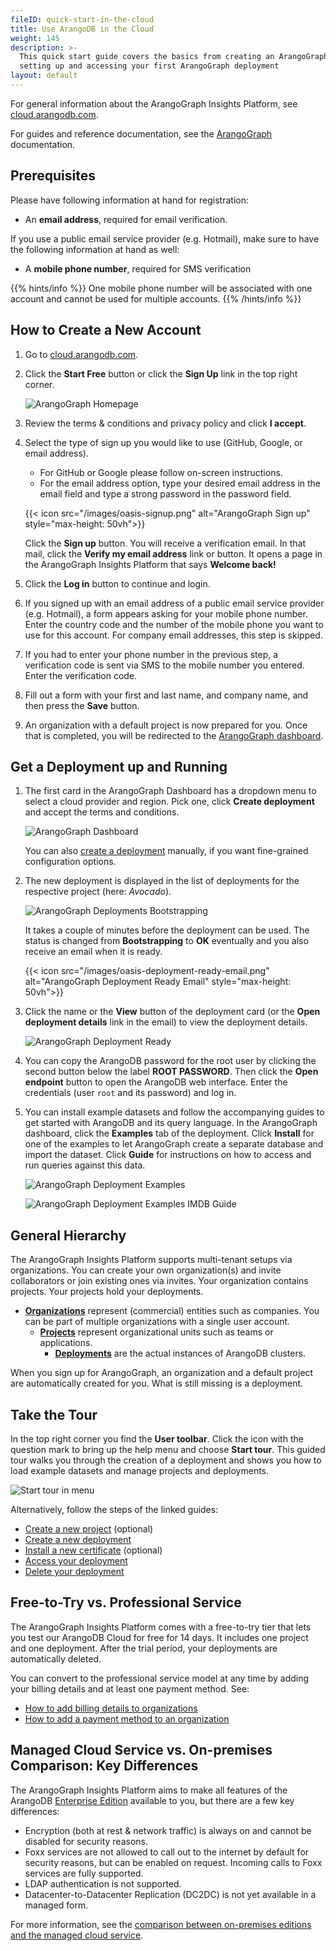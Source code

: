 ```yaml
---
fileID: quick-start-in-the-cloud
title: Use ArangoDB in the Cloud
weight: 145
description: >-
  This quick start guide covers the basics from creating an ArangoGraph account to
  setting up and accessing your first ArangoGraph deployment
layout: default
---
```

For general information about the ArangoGraph Insights Platform, see
[cloud.arangodb.com](https://cloud.arangodb.com/home?utm_source=docs&utm_medium=cluster_pages&utm_campaign=docs_traffic).

For guides and reference documentation, see the [ArangoGraph](arangograph/) documentation.

## Prerequisites

Please have following information at hand for registration:

- An **email address**, required for email verification.

If you use a public email service provider (e.g. Hotmail), make sure to have
the following information at hand as well:

- A **mobile phone number**, required for SMS verification

{{% hints/info %}}
One mobile phone number will be associated with one account and cannot be
used for multiple accounts.
{{% /hints/info %}}

## How to Create a New Account

1. Go to [cloud.arangodb.com](https://cloud.arangodb.com/home?utm_source=docs&utm_medium=cluster_pages&utm_campaign=docs_traffic).
2. Click the __Start Free__ button or click the __Sign Up__ link in the top
   right corner.

   ![ArangoGraph Homepage](/images/oasis-homepage.png)

3. Review the terms & conditions and privacy policy and click __I accept__.
4. Select the type of sign up you would like to use (GitHub, Google, or
   email address).
     - For GitHub or Google please follow on-screen instructions.
     - For the email address option, type your desired email address in the
       email field and type a strong password in the password field.

     {{< icon src="/images/oasis-signup.png" alt="ArangoGraph Sign up" style="max-height: 50vh">}}

   Click the __Sign up__ button. You will receive a verification email. In that
   mail, click the __Verify my email address__ link or button.
   It opens a page in the ArangoGraph Insights Platform that says __Welcome back!__
5. Click the __Log in__ button to continue and login.
6. If you signed up with an email address of a public email service provider (e.g. Hotmail),
   a form appears asking for your mobile phone number. Enter the country code
   and the number of the mobile phone you want to use for this account.
   For company email addresses, this step is skipped.
7. If you had to enter your phone number in the previous step, a verification
   code is sent via SMS to the mobile number you entered. Enter the
   verification code.
8. Fill out a form with your first and last name, and company
   name, and then press the __Save__ button.
9. An organization with a default project is now prepared for you.
   Once that is completed, you will be redirected to the
   [ArangoGraph dashboard](https://cloud.arangodb.com/dashboard).

## Get a Deployment up and Running

1. The first card in the ArangoGraph Dashboard has a dropdown menu to select a cloud
   provider and region. Pick one, click __Create deployment__ and accept the
   terms and conditions.

   ![ArangoGraph Dashboard](/images/oasis-dashboard.png)

   You can also [create a deployment](../arangograph/deployments#how-to-create-a-new-deployment)
   manually, if you want fine-grained configuration options.
2. The new deployment is displayed in the list of deployments for the 
   respective project (here: _Avocado_).

   ![ArangoGraph Deployments Bootstrapping](/images/arangograph-deployments-bootstrapping.png)

   It takes a couple of minutes before the deployment can be used. The status
   is changed from __Bootstrapping__ to __OK__ eventually and you also
   receive an email when it is ready.

   {{< icon src="/images/oasis-deployment-ready-email.png" alt="ArangoGraph Deployment Ready Email" style="max-height: 50vh">}}

3. Click the name or the **View** button of the deployment card (or the
   __Open deployment details__ link in the email) to view the deployment
   details.

   ![ArangoGraph Deployment Ready](/images/arangograph-deployment-ready.png)

4. You can copy the ArangoDB password for the root user by clicking the second
   button below the label __ROOT PASSWORD__. Then click the __Open endpoint__
   button to open the ArangoDB web interface. Enter the credentials
   (user `root` and its password) and log in.

5. You can install example datasets and follow the accompanying guides to get
   started with ArangoDB and its query language. In the ArangoGraph dashboard, click
   the __Examples__ tab of the deployment. Click __Install__ for one of the
   examples to let ArangoGraph create a separate database and import the dataset.
   Click __Guide__ for instructions on how to access and run queries against
   this data.

   ![ArangoGraph Deployment Examples](/images/arangograph-deployment-examples.png)

   ![ArangoGraph Deployment Examples IMDB Guide](/images/arangograph-deployment-examples-imdb-guide.png)

## General Hierarchy

The ArangoGraph Insights Platform supports multi-tenant setups via organizations.
You can create your own organization(s) and invite collaborators or join
existing ones via invites. Your organization contains projects.
Your projects hold your deployments.

- [**Organizations**](../arangograph/organizations/)
  represent (commercial) entities such as companies.
  You can be part of multiple organizations with a single user account.
  - [**Projects**](../arangograph/projects)
    represent organizational units such as teams or applications.
    - [**Deployments**](../arangograph/deployments)
      are the actual instances of ArangoDB clusters.

When you sign up for ArangoGraph, an organization and a default project are
automatically created for you. What is still missing is a deployment.

## Take the Tour

In the top right corner you find the __User toolbar__. Click the icon with the
question mark to bring up the help menu and choose __Start tour__. This guided
tour walks you through the creation of a deployment and shows you how to load
example datasets and manage projects and deployments.

![Start tour in menu](/images/arangograph-tour-start.png)

Alternatively, follow the steps of the linked guides:
- [Create a new project](../arangograph/projects#how-to-create-a-new-project) (optional)
- [Create a new deployment](../arangograph/deployments#how-to-create-a-new-deployment)
- [Install a new certificate](../arangograph/projects#how-to-manage-certificates) (optional)
- [Access your deployment](../arangograph/deployments#how-to-access-your-deployment)
- [Delete your deployment](../arangograph/deployments#how-to-delete-a-deployment)

## Free-to-Try vs. Professional Service

The ArangoGraph Insights Platform comes with a free-to-try tier that lets you test our ArangoDB
Cloud for free for 14 days. It includes one project and one deployment.
After the trial period, your deployments are automatically deleted.

You can convert to the professional service model at any time by adding 
your billing details and at least one payment method. See:
- [How to add billing details to organizations](../arangograph/organizations/billing#how-to-add-billing-details)
- [How to add a payment method to an organization](../arangograph/organizations/billing#how-to-add-a-payment-method)

## Managed Cloud Service vs. On-premises Comparison: Key Differences

The ArangoGraph Insights Platform aims to make all features of the ArangoDB
[Enterprise Edition](../about-arangodb/features/features-enterprise-edition) available to you, but
there are a few key differences:

- Encryption (both at rest & network traffic) is always on and cannot be
  disabled for security reasons.
- Foxx services are not allowed to call out to the internet by default for
  security reasons, but can be enabled on request.
  Incoming calls to Foxx services are fully supported.
- LDAP authentication is not supported.
- Datacenter-to-Datacenter Replication (DC2DC) is not yet available in a
  managed form.

For more information, see the [comparison between on-premises editions and the managed cloud service](https://www.arangodb.com/subscriptions/).
